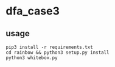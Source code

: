 # dfa_case3

## usage
```shell
pip3 install -r requirements.txt
cd rainbow && python3 setup.py install
python3 whitebox.py
```
